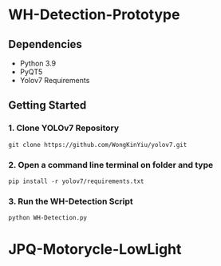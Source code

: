 # WH-Detection-Prototype

## Dependencies

<ul>
<li>Python 3.9</li>
<li>PyQT5</li>
<li>Yolov7 Requirements</li>
</ul>

## Getting Started

### 1. Clone YOLOv7 Repository
```
git clone https://github.com/WongKinYiu/yolov7.git
```

### 2. Open a command line terminal on folder and type

```
pip install -r yolov7/requirements.txt
```

### 3. Run the WH-Detection Script

```
python WH-Detection.py
```
# JPQ-Motorycle-LowLight
